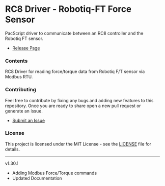 # RC8 Driver - Robotiq-FT Force Sensor

PacScript driver to communicate between an RC8 controller and the Robotiq FT sensor. 

- [Release Page](https://github.com/DENSO-2DLab/RC8_Driver-Robotiq_FT_Force_Sensor/releases)

### Contents

RC8 Driver for reading force/torque data from Robotiq F/T sensor via Modbus RTU. 

### Contributing 

Feel free to contribute by fixing any bugs and adding new features to this repository. Once you are ready to share open a new pull request or generate an Issue. 
- [Submit an Issue](https://github.com/DENSO-2DLab/RC8_Driver-Robotiq_FT_Force_Sensor/issues)

### License 

This project is licensed under the MIT License - see the [LICENSE](LICENSE) file for details.

---

v1.30.1 
- Adding Modbus Force/Torque commands
- Updated Documentation
